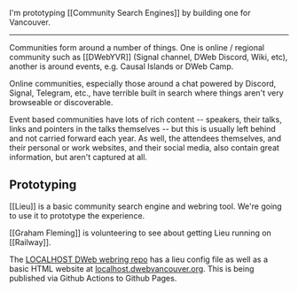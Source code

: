I'm prototyping [[Community Search Engines]] by building one for Vancouver.

---

Communities form around a number of things. One is online / regional community such as [[DWebYVR]] (Signal channel, DWeb Discord, Wiki, etc), another is around events, e.g. Causal Islands or DWeb Camp.

Online communities, especially those around a chat powered by Discord, Signal, Telegram, etc., have terrible built in search where things aren't very browseable or discoverable.

Event based communities have lots of rich content -- speakers, their talks, links and pointers in the talks themselves -- but this is usually left behind and not carried forward each year. As well, the attendees themselves, and their personal or work websites, and their social media, also contain great information, but aren't captured at all.

## Prototyping

[[Lieu]] is a basic community search engine and webring tool. We're going to use it to prototype the experience.

[[Graham Fleming]] is volunteering to see about getting Lieu running on [[Railway]]. 

The [LOCALHOST DWeb webring repo](https://github.com/DWebYVR/localhost_vancouver_webring) has a lieu config file as well as a basic HTML website at [localhost.dwebvancouver.org](https://localhost.dwebvancouver.org). This is being published via Github Actions to Github Pages.